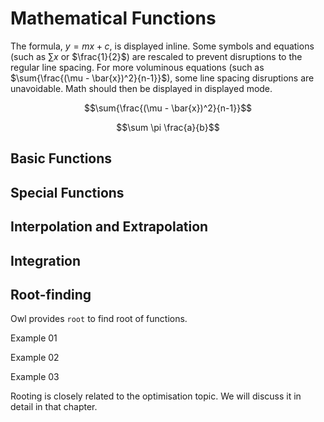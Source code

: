 # Mathematical Functions

The formula, $y=mx+c$, is displayed inline. Some symbols and equations (such as $\sum{x}$ or $\frac{1}{2}$) are rescaled to prevent disruptions to the regular line spacing. For more voluminous equations (such as $\sum{\frac{(\mu - \bar{x})^2}{n-1}}$), some line spacing disruptions are unavoidable. Math should then be displayed in displayed mode. 

$$\sum{\frac{(\mu - \bar{x})^2}{n-1}}$$

$$\sum \pi \frac{a}{b}$$

## Basic Functions

## Special Functions

## Interpolation and Extrapolation

## Integration

## Root-finding

Owl provides `root` to find root of functions. 

Example 01 

Example 02

Example 03

Rooting is closely related to the optimisation topic. We will discuss it in detail in that chapter.


